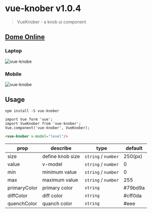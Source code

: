 # vue-knober v1.0.4

> VueKnober - a knob ui component

## [Dome Online](https://www.shisaner.com/projects/vue-knober/)

### Laptop
![vue-knobe](https://raw.githubusercontent.com/shiasn/vue-knober/master/docs/images/vue-knober.gif)
### Mobile
![vue-knobe](https://raw.githubusercontent.com/shiasn/vue-knober/master/docs/images/vue-knober-mobile.gif)

## Usage

```dash
npm install -S vue-knober

import Vue form 'vue';
import VueKnober from 'vue-knober';
Vue.component('vue-knober', VueKnober);
```

```html
<vue-knober v-model="level"/>
```

| prop | describe | type | default |
| --- | --- | --- | --- |
| size | define knob size | `string` / `number` | 250(px) |
| value | v-model | `string` / `number` | 0 |
| min | minimum value | `string` / `number` | 0 |
| max | maximum value | `string` / `number` | 255  |
| primaryColor | primary color | `string` | #79bd9a |
| diffColor | diff color | `string` | #cff0da |
| quenchColor | quanch color | `string` | #eee |

